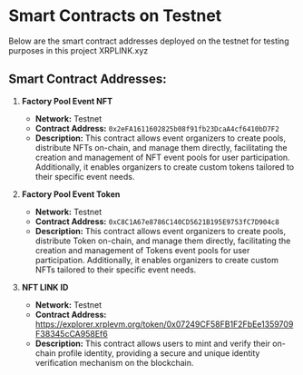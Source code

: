 # Smart Contracts on Testnet

Below are the smart contract addresses deployed on the testnet for testing purposes in this project XRPLINK.xyz

## Smart Contract Addresses:

1. **Factory Pool Event NFT**
   - **Network:** Testnet
   - **Contract Address:** `0x2eFA1611602825b08f91fb23DcaA4cf6410bD7F2`
   - **Description:** This contract allows event organizers to create pools, distribute NFTs on-chain, and manage them directly, facilitating the creation and management of NFT event pools for user participation. Additionally, it enables organizers to create custom tokens tailored to their specific event needs.

2. **Factory Pool Event Token**
   - **Network:** Testnet
   - **Contract Address:** `0xC8C1A67e8786C140CD5621B195E9753fC7D904c8`
   - **Description:** This contract allows event organizers to create pools, distribute Token on-chain, and manage them directly, facilitating the creation and management of Tokens event pools for user participation.
Additionally, it enables organizers to create custom NFTs tailored to their specific event needs.

3. **NFT LINK ID**
   - **Network:** Testnet
   - **Contract Address:** https://explorer.xrplevm.org/token/0x07249CF58FB1F2FbEe1359709F38345cCA958Ef6
   - **Description:** This contract allows users to mint and verify their on-chain profile identity, providing a secure and unique identity verification mechanism on the blockchain.

